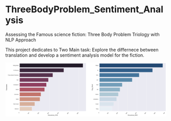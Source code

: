 # ThreeBodyProblem_Sentiment_Analysis
Assessing the Famous science fiction: Three Body Problem Triology with NLP Approach

This project dedicates to Two Main task: Explore the differnece between translation and develop a sentiment analysis model for the fiction.

![ThreeBody1:](https://github.com/kli486/ThreeBodyProblem_Sentiment_Analysis/blob/main/Figures/Top10_WORD_01.png)
